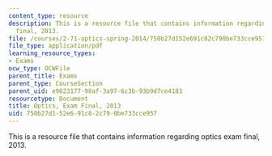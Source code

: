 ```yaml
---
content_type: resource
description: This is a resource file that contains information regarding optics exam
  final, 2013.
file: /courses/2-71-optics-spring-2014/750b27d152e691c82c790be733cce957_MIT2_71S14_s13_final.pdf
file_type: application/pdf
learning_resource_types:
- Exams
ocw_type: OCWFile
parent_title: Exams
parent_type: CourseSection
parent_uid: e9623177-98af-3a97-6c3b-93b9d7ce4183
resourcetype: Document
title: Optics, Exam Final, 2013
uid: 750b27d1-52e6-91c8-2c79-0be733cce957
---
```

This is a resource file that contains information regarding optics exam final, 2013.

